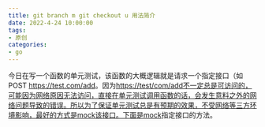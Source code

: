 ```yaml
---
title: git branch m git checkout u 用法简介
date: 2022-4-24 10:00:00
tags:
- 原创
categories:
- go
---
```


今日在写一个函数的单元测试，该函数的大概逻辑就是请求一个指定接口（如POST <https://test.com/add>。因为<https://test/com/add不一定总是可访问的，可能因为网络原因无法访问，直接在单元测试调用函数的话，会发生意料之外的网络问题导致的错误。所以为了保证单元测试总是有预期的效果，不受网络等三方环境影响，最好的方式是mock该接口。下面是mock>指定接口的方法。
